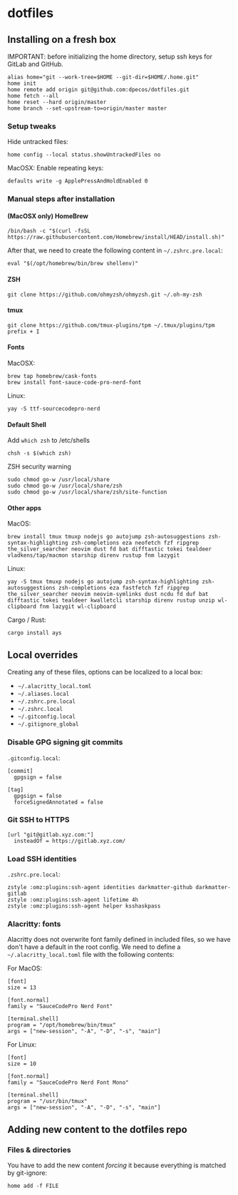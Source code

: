 # dotfiles

## Installing on a fresh box

IMPORTANT: before initializing the home directory, setup ssh keys for GitLab and GitHub.

    alias home="git --work-tree=$HOME --git-dir=$HOME/.home.git"
    home init
    home remote add origin git@github.com:dpecos/dotfiles.git
    home fetch --all
    home reset --hard origin/master
    home branch --set-upstream-to=origin/master master

### Setup tweaks

Hide untracked files:

    home config --local status.showUntrackedFiles no

MacOSX: Enable repeating keys:

    defaults write -g ApplePressAndHoldEnabled 0

### Manual steps after installation

#### (MacOSX only) HomeBrew

    /bin/bash -c "$(curl -fsSL https://raw.githubusercontent.com/Homebrew/install/HEAD/install.sh)"

After that, we need to create the following content in `~/.zshrc.pre.local`:

    eval "$(/opt/homebrew/bin/brew shellenv)"

#### ZSH

    git clone https://github.com/ohmyzsh/ohmyzsh.git ~/.oh-my-zsh

#### tmux

    git clone https://github.com/tmux-plugins/tpm ~/.tmux/plugins/tpm
    prefix + I

#### Fonts

MacOSX:

    brew tap homebrew/cask-fonts
    brew install font-sauce-code-pro-nerd-font

Linux:

    yay -S ttf-sourcecodepro-nerd

#### Default Shell

Add `which zsh` to /etc/shells

    chsh -s $(which zsh)

ZSH security warning

    sudo chmod go-w /usr/local/share
    sudo chmod go-w /usr/local/share/zsh
    sudo chmod go-w /usr/local/share/zsh/site-function

#### Other apps

MacOS:

    brew install tmux tmuxp nodejs go autojump zsh-autosuggestions zsh-syntax-highlighting zsh-completions eza neofetch fzf ripgrep the_silver_searcher neovim dust fd bat difftastic tokei tealdeer vladkens/tap/macmon starship direnv rustup fnm lazygit

Linux:

    yay -S tmux tmuxp nodejs go autojump zsh-syntax-highlighting zsh-autosuggestions zsh-completions eza fastfetch fzf ripgrep the_silver_searcher neovim neovim-symlinks dust ncdu fd duf bat difftastic tokei tealdeer kwalletcli starship direnv rustup unzip wl-clipboard fnm lazygit wl-clipboard

Cargo / Rust:

    cargo install ays

## Local overrides

Creating any of these files, options can be localized to a local box:

- `~/.alacritty_local.toml`
- `~/.aliases.local`
- `~/.zshrc.pre.local`
- `~/.zshrc.local`
- `~/.gitconfig.local`
- `~/.gitignore_global`

### Disable GPG signing git commits

`.gitconfig.local`:

    [commit]
      gpgsign = false

    [tag]
      gpgsign = false
      forceSignedAnnotated = false

### Git SSH to HTTPS

    [url "git@gitlab.xyz.com:"]
      insteadOf = https://gitlab.xyz.com/

### Load SSH identities

`.zshrc.pre.local`:

    zstyle :omz:plugins:ssh-agent identities darkmatter-github darkmatter-gitlab
    zstyle :omz:plugins:ssh-agent lifetime 4h
    zstyle :omz:plugins:ssh-agent helper ksshaskpass

### Alacritty: fonts

Alacritty does not overwrite font family defined in included files, so we have don't have a default in the root config. We need to define a `~/.alacritty_local.toml` file with the following contents:

For MacOS:

    [font]
    size = 13

    [font.normal]
    family = "SauceCodePro Nerd Font"

    [terminal.shell]
    program = "/opt/homebrew/bin/tmux"
    args = ["new-session", "-A", "-D", "-s", "main"]

For Linux:

    [font]
    size = 10

    [font.normal]
    family = "SauceCodePro Nerd Font Mono"

    [terminal.shell]
    program = "/usr/bin/tmux"
    args = ["new-session", "-A", "-D", "-s", "main"]

## Adding new content to the dotfiles repo

### Files & directories

You have to add the new content _forcing_ it because everything is matched by git-ignore:

    home add -f FILE
